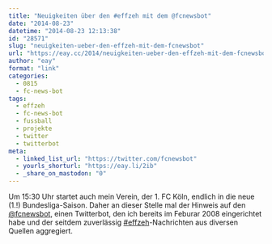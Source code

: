 ```yaml
---
title: "Neuigkeiten über den #effzeh mit dem @fcnewsbot"
date: "2014-08-23"
datetime: "2014-08-23 12:13:38"
id: "28571"
slug: "neuigkeiten-ueber-den-effzeh-mit-dem-fcnewsbot"
url: "https://eay.cc/2014/neuigkeiten-ueber-den-effzeh-mit-dem-fcnewsbot/"
author: "eay"
format: "link"
categories:
  - 0815
  - fc-news-bot
tags:
  - effzeh
  - fc-news-bot
  - fussball
  - projekte
  - twitter
  - twitterbot
meta:
  - linked_list_url: "https://twitter.com/fcnewsbot"
  - yourls_shorturl: "https://eay.li/2ib"
  - _share_on_mastodon: "0"
---
```


Um 15:30 Uhr startet auch mein Verein, der 1. FC Köln, endlich in die neue (1.!) Bundesliga-Saison. Daher an dieser Stelle mal der Hinweis auf den [@fcnewsbot](https://twitter.com/fcnewsbot), einen Twitterbot, den ich bereits im Feburar 2008 eingerichtet habe und der seitdem zuverlässig [#effzeh](//eay.cc/tag/effzeh/)\-Nachrichten aus diversen Quellen aggregiert.
